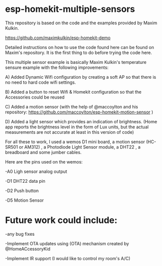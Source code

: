# esp-homekit-multiple-sensors

This repository is based on the code and the examples provided by Maxim Kulkin.

https://github.com/maximkulkin/esp-homekit-demo

Detailed instructions on how to use the code found here can be found on Maxim's repository. It is the first thing to do before trying the code here. 

This multiple sensor example is basically Maxim Kulkin's temperature sensure example with the following improvements: 

A) Added Dynamic Wifi configuration by creating a soft AP so that there is no need to hard code wifi settings. 

B) Added a button to reset Wifi & Homekit configuration so that the Accessories could be reused

C) Added a motion sensor (with the help of @maccoylton and his repository: https://github.com/maccoylton/esp-homekit-motion-sensor ) 

D) Added a light sensor which provides an indication of brightness. (Home app reports the brightness level in the form of Lux units, but the actual measurements are not accurate at least in this version of code)  


For all these to work, I used a wemos D1 mini board, a motion sensor (HC-SR501 or AM312) , a Photodiode Light Sensor module,  a DHT22 , a breadboard and some jumber cables. 

Here are the pins used on the wemos: 

-A0  Ligh sensor analog output

-D1  DHT22 data pin

-D2  Push button

-D5  Motion Sensor


# Future work could include: 

-any bug fixes

-Implement OTA updates using (OTA) mechanism created by @HomeACcessoryKid

-Implement IR support (I would like to control my room's A/C)

